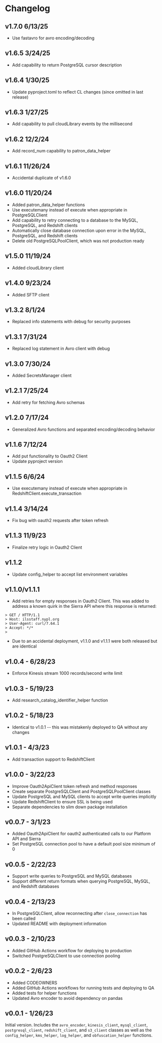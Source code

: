 # Changelog
## v1.7.0 6/13/25
- Use fastavro for avro encoding/decoding

## v1.6.5 3/24/25
- Add capability to return PostgreSQL cursor description

## v1.6.4 1/30/25
- Update pyproject.toml to reflect CL changes (since omitted in last release)

## v1.6.3 1/27/25
- Add capability to pull cloudLibrary events by the millisecond

## v1.6.2 12/2/24
- Add record_num capability to patron_data_helper

## v1.6.1 11/26/24
- Accidental duplicate of v1.6.0

## v1.6.0 11/20/24
- Added patron_data_helper functions
- Use executemany instead of execute when appropriate in PostgreSQLClient
- Add capability to retry connecting to a database to the MySQL, PostgreSQL, and Redshift clients
- Automatically close database connection upon error in the MySQL, PostgreSQL, and Redshift clients
- Delete old PostgreSQLPoolClient, which was not production ready

## v1.5.0 11/19/24
- Added cloudLibrary client

## v1.4.0 9/23/24
- Added SFTP client

## v1.3.2 8/1/24
- Replaced info statements with debug for security purposes

## v1.3.1 7/31/24
- Replaced log statement in Avro client with debug

## v1.3.0 7/30/24
- Added SecretsManager client

## v1.2.1 7/25/24
- Add retry for fetching Avro schemas

## v1.2.0 7/17/24
- Generalized Avro functions and separated encoding/decoding behavior

## v1.1.6 7/12/24
- Add put functionality to Oauth2 Client
- Update pyproject version 

## v1.1.5 6/6/24
- Use executemany instead of execute when appropriate in RedshiftClient.execute_transaction

## v1.1.4 3/14/24
- Fix bug with oauth2 requests after token refresh

## v1.1.3 11/9/23
- Finalize retry logic in Oauth2 Client

## v1.1.2
- Update config_helper to accept list environment variables

## v1.1.0/v1.1.1
- Add retries for empty responses in Oauth2 Client. This was added to address a known quirk in the Sierra API where this response is returned:
```
> GET / HTTP/1.1
> Host: ilsstaff.nypl.org
> User-Agent: curl/7.64.1
> Accept: */*
>
```
- Due to an accidental deployment, v1.1.0 and v1.1.1 were both released but are identical

## v1.0.4 - 6/28/23
- Enforce Kinesis stream 1000 records/second write limit

## v1.0.3 - 5/19/23
- Add research_catalog_identifier_helper function

## v1.0.2 - 5/18/23
- Identical to v1.0.1 -- this was mistakenly deployed to QA without any changes

## v1.0.1 - 4/3/23
- Add transaction support to RedshiftClient

## v1.0.0 - 3/22/23
- Improve Oauth2ApiClient token refresh and method responses
- Create separate PostgreSQLClient and PostgreSQLPoolClient classes
- Update PostgreSQL and MySQL clients to accept write queries implicitly
- Update RedshiftClient to ensure SSL is being used
- Separate dependencies to slim down package installation

## v0.0.7 - 3/1/23
- Added Oauth2ApiClient for oauth2 authenticated calls to our Platform API and Sierra
- Set PostgreSQL connection pool to have a default pool size minimum of 0

## v0.0.5 - 2/22/23
- Support write queries to PostgreSQL and MySQL databases
- Support different return formats when querying PostgreSQL, MySQL, and Redshift databases

## v0.0.4 - 2/13/23
- In PostgreSQLClient, allow reconnecting after `close_connection` has been called
- Updated README with deployment information

## v0.0.3 - 2/10/23
- Added GitHub Actions workflow for deploying to production
- Switched PostgreSQLClient to use connection pooling

## v0.0.2 - 2/6/23
- Added CODEOWNERS
- Added GitHub Actions workflows for running tests and deploying to QA
- Added tests for helper functions
- Updated Avro encoder to avoid dependency on pandas

## v0.0.1 - 1/26/23
Initial version. Includes the `avro_encoder`, `kinesis_client`, `mysql_client`, `postgresql_client`, `redshift_client`, and `s3_client` classes as well as the `config_helper`, `kms_helper`, `log_helper`, and `obfuscation_helper` functions.
